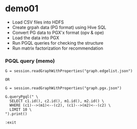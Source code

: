 # demo01

* Load CSV files into HDFS
* Create grpah data (PG format) using Hive SQL
* Convert PG data to PGX'x format (opv & ope)
* Load the data into PGX
* Run PGQL queries for checking the structure
* Run matrix factorization for recommendation

### PGQL query (memo)

```
G = session.readGraphWithProperties("graph.edgelist.json")

OR

G = session.readGraphWithProperties("graph.pgx.json")

G.queryPgql(" \
  SELECT c1.id(), c2.id(), m1.id(), m2.id() \
  WHERE (c1)-->(m1)<--(c2), (c1)-->(m2)<--(c2) \
  LIMIT 10 \
").print()

:exit
```
